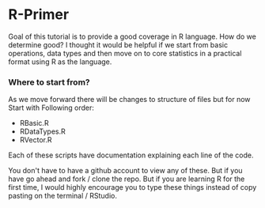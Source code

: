 # R-Primer

Goal of this tutorial is to provide a good coverage in R language. How do we determine good? I thought it would be helpful if we start from basic operations, data types and then move on to core statistics in a practical format using R as the language.

### Where to start from?
As we move forward there will be changes to structure of files but for now Start with Following order:

- RBasic.R
- RDataTypes.R
- RVector.R

Each of these scripts have documentation explaining each line of the code. 

You don't have to have a github account to view any of these. But if you have go ahead and fork / clone the repo. But if you are learning R for the first time, I would highly encourage you to type these things instead of copy pasting on the terminal / RStudio.

